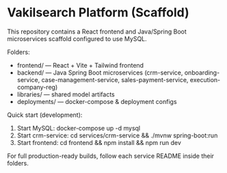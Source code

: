 # Vakilsearch Platform (Scaffold)

This repository contains a React frontend and Java/Spring Boot microservices scaffold configured to use MySQL.

Folders:
- frontend/ — React + Vite + Tailwind frontend
- backend/ — Java Spring Boot microservices (crm-service, onboarding-service, case-management-service, sales-payment-service, execution-company-reg)
- libraries/ — shared model artifacts
- deployments/ — docker-compose & deployment configs

Quick start (development):
1. Start MySQL: docker-compose up -d mysql
2. Start crm-service: cd services/crm-service && ./mvnw spring-boot:run
3. Start frontend: cd frontend && npm install && npm run dev

For full production-ready builds, follow each service README inside their folders.
